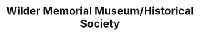 ---
layout: repo
title: "Wilder Memorial Museum/Historical Society"
id: 12217
permalink: repos/12217/
---